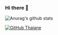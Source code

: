 ### Hi there 👋

<!--
**tzssangglass/tzssangglass** is a ✨ _special_ ✨ repository because its `README.md` (this file) appears on your GitHub profile.


Here are some ideas to get you started:

- 🔭 I’m currently working on ...
- 🌱 I’m currently learning ...
- 👯 I’m looking to collaborate on ...
- 🤔 I’m looking for help with ...
- 💬 Ask me about ...
- 📫 How to reach me: ...
- 😄 Pronouns: ...
- ⚡ Fun fact: ...
-->

![Anurag's github stats](https://github-readme-stats.vercel.app/api?username=tzssangglass&show_icons=true&theme=gotham)

[![GitHub Thaiane](https://img.shields.io/github/followers/tzssangglass?label=follow&style=social)](https://github.com/tzssangglass)

